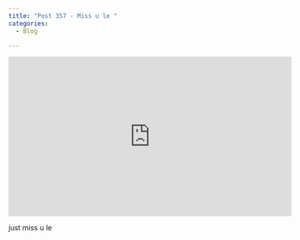 ```yaml
---
title: "Post 357 - Miss u le "
categories:
  - Blog

---
```


<iframe width="560" height="315" src="https://www.youtube.com/embed/e-HkNnr_kmQ" title="YouTube video player" frameborder="0" allow="accelerometer; autoplay; clipboard-write; encrypted-media; gyroscope; picture-in-picture; web-share" allowfullscreen></iframe>

 just miss u le



<script src="https://utteranc.es/client.js"
        repo="serendipityinlife/serendipityinlife.github.io"
        issue-term="pathname"
        theme="github-light"
        crossorigin="anonymous"
        async>
</script>


